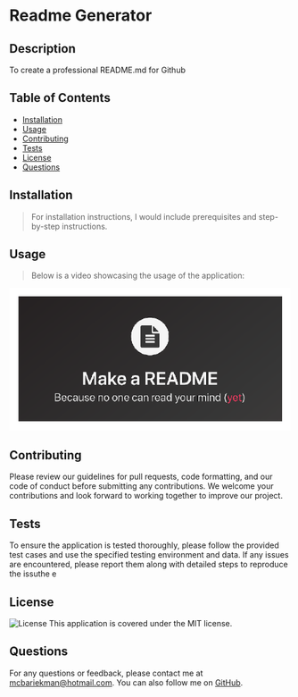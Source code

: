 
# Readme Generator

## Description
To create a professional README.md for Github

## Table of Contents
- [Installation](#installation)
- [Usage](#usage)
- [Contributing](#contributing)
- [Tests](#tests)
- [License](#license)
- [Questions](#questions)

## Installation
> For installation instructions, I would include prerequisites and step-by-step instructions.

## Usage
> Below is a video showcasing the usage of the application:

[![README Usage](/assets/thumbnail.png)](https://youtu.be/wLW0LNleLQs)

## Contributing
Please review our guidelines for pull requests, code formatting, and our code of conduct before submitting any contributions. We welcome your contributions and look forward to working together to improve our project.

## Tests
To ensure the application is tested thoroughly, please follow the provided test cases and use the specified testing environment and data. If any issues are encountered, please report them along with detailed steps to reproduce the issuthe     e 

## License
![License](https://img.shields.io/badge/License-MIT-blue.svg)
This application is covered under the MIT license.

## Questions
For any questions or feedback, please contact me at mcbariekman@hotmail.com. You can also follow me on [GitHub](https://github.com/mcbariekman/).
